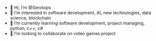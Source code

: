 - 👋 Hi, I’m @Serotops
- 👀 I’m interested in software development, AI, new technologies, data science, blockchain
- 🌱 I’m currently learning software development, project managing, python, c++, c#
- 💞️ I’m looking to collaborate on video games project

<!---
Serotops/Serotops is a ✨ special ✨ repository because its `README.md` (this file) appears on your GitHub profile.
You can click the Preview link to take a look at your changes.
--->
